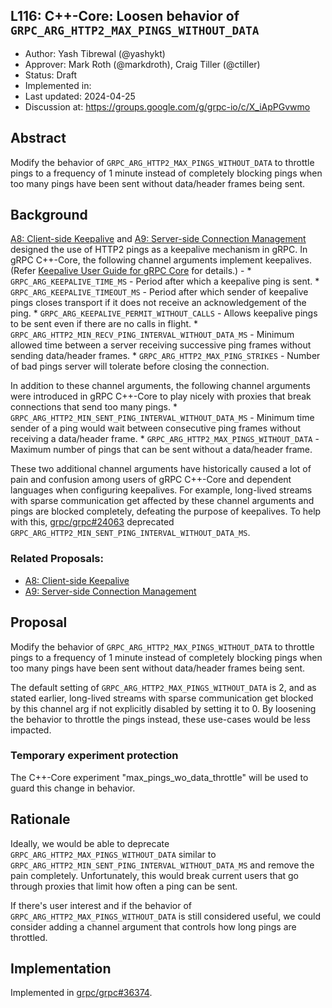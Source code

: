 ## L116: C++-Core: Loosen behavior of `GRPC_ARG_HTTP2_MAX_PINGS_WITHOUT_DATA`

*   Author: Yash Tibrewal (@yashykt)
*   Approver: Mark Roth (@markdroth), Craig Tiller (@ctiller)
*   Status: Draft
*   Implemented in:
*   Last updated: 2024-04-25
*   Discussion at: https://groups.google.com/g/grpc-io/c/X_iApPGvwmo

## Abstract

Modify the behavior of `GRPC_ARG_HTTP2_MAX_PINGS_WITHOUT_DATA` to throttle pings
to a frequency of 1 minute instead of completely blocking pings when too many
pings have been sent without data/header frames being sent.

## Background

[A8: Client-side Keepalive](A8-client-side-keepalive.md) and
[A9: Server-side Connection Management](A9-server-side-conn-mgt.md) designed the
use of HTTP2 pings as a keepalive mechanism in gRPC. In gRPC C++-Core, the
following channel arguments implement keepalives. (Refer
[Keepalive User Guide for gRPC Core](https://github.com/grpc/grpc/blob/master/doc/keepalive.md)
for details.) - * `GRPC_ARG_KEEPALIVE_TIME_MS` - Period after which a keepalive
ping is sent. * `GRPC_ARG_KEEPALIVE_TIMEOUT_MS` - Period after which sender of
keepalive pings closes transport if it does not receive an acknowledgement of
the ping. * `GRPC_ARG_KEEPALIVE_PERMIT_WITHOUT_CALLS` - Allows keepalive pings
to be sent even if there are no calls in flight. *
`GRPC_ARG_HTTP2_MIN_RECV_PING_INTERVAL_WITHOUT_DATA_MS` - Minimum allowed time
between a server receiving successive ping frames without sending data/header
frames. * `GRPC_ARG_HTTP2_MAX_PING_STRIKES` - Number of bad pings server will
tolerate before closing the connection.

In addition to these channel arguments, the following channel arguments were
introduced in gRPC C++-Core to play nicely with proxies that break connections
that send too many pings. *
`GRPC_ARG_HTTP2_MIN_SENT_PING_INTERVAL_WITHOUT_DATA_MS` - Minimum time sender of
a ping would wait between consecutive ping frames without receiving a
data/header frame. * `GRPC_ARG_HTTP2_MAX_PINGS_WITHOUT_DATA` - Maximum number of
pings that can be sent without a data/header frame.

These two additional channel arguments have historically caused a lot of pain
and confusion among users of gRPC C++-Core and dependent languages when
configuring keepalives. For example, long-lived streams with sparse
communication get affected by these channel arguments and pings are blocked
completely, defeating the purpose of keepalives. To help with this,
[grpc/grpc#24063](https://github.com/grpc/grpc/pull/24063) deprecated
`GRPC_ARG_HTTP2_MIN_SENT_PING_INTERVAL_WITHOUT_DATA_MS`.

### Related Proposals:

*   [A8: Client-side Keepalive](A8-client-side-keepalive.md)
*   [A9: Server-side Connection Management](A9-server-side-conn-mgt.md)

## Proposal

Modify the behavior of `GRPC_ARG_HTTP2_MAX_PINGS_WITHOUT_DATA` to throttle pings
to a frequency of 1 minute instead of completely blocking pings when too many
pings have been sent without data/header frames being sent.

The default setting of `GRPC_ARG_HTTP2_MAX_PINGS_WITHOUT_DATA` is 2, and as
stated earlier, long-lived streams with sparse communication get blocked by this
channel arg if not explicitly disabled by setting it to 0. By loosening the
behavior to throttle the pings instead, these use-cases would be less impacted.

### Temporary experiment protection

The C++-Core experiment "max_pings_wo_data_throttle" will be used to guard this
change in behavior.

## Rationale

Ideally, we would be able to deprecate `GRPC_ARG_HTTP2_MAX_PINGS_WITHOUT_DATA`
similar to `GRPC_ARG_HTTP2_MIN_SENT_PING_INTERVAL_WITHOUT_DATA_MS` and remove
the pain completely. Unfortunately, this would break current users that go
through proxies that limit how often a ping can be sent.

If there's user interest and if the behavior of
`GRPC_ARG_HTTP2_MAX_PINGS_WITHOUT_DATA` is still considered useful, we could
consider adding a channel argument that controls how long pings are throttled.

## Implementation

Implemented in [grpc/grpc#36374](https://github.com/grpc/grpc/pull/36374).
